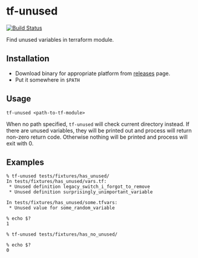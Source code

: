 # tf-unused

[![Build Status](https://travis-ci.org/nvkv/tf-unused.svg?branch=master)](https://travis-ci.org/nvkv/tf-unused)

Find unused variables in terraform module.

## Installation

- Download binary for appropriate platform from [releases](https://github.com/nvkv/tf-unused/releases) page.
- Put it somewhere in `$PATH`

## Usage

`tf-unused <path-to-tf-module>`

When no path specified, `tf-unused` will check current directory instead.
If there are unused variables, they will be printed out and process will return non-zero return code.
Otherwise nothing will be printed and process will exit with 0.

## Examples

```
% tf-unused tests/fixtures/has_unused/
In tests/fixtures/has_unused/vars.tf:
 * Unused definition legacy_switch_i_forgot_to_remove
 * Unused definition surprisingly_unimportant_variable

In tests/fixtures/has_unused/some.tfvars:
 * Unused value for some_random_variable

% echo $?
1
```

```
% tf-unused tests/fixtures/has_no_unused/

% echo $?
0
```

